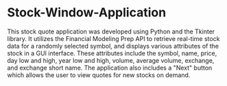 # Stock-Window-Application
This stock quote application was developed using Python and the Tkinter library. It utilizes the Financial Modeling Prep API to retrieve real-time stock data for a randomly selected symbol, and displays various attributes of the stock in a GUI interface. These attributes include the symbol, name, price, day low and high, year low and high, volume, average volume, exchange, and exchange short name. The application also includes a "Next" button which allows the user to view quotes for new stocks on demand. 
